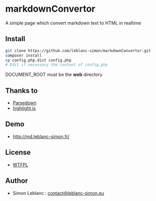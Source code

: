 # markdownConvertor

A simple page which convert markdown text to HTML in realtime

## Install

```bash
git clone https://github.com/leblanc-simon/markdownConvertor.git
composer install
cp config.php.dist config.php
# Edit if necessary the content of config.php
```

DOCUMENT_ROOT must be the **web** directory

## Thanks to

* [Parsedown](http://parsedown.org/)
* [highlight.js](http://highlightjs.org/)

## Demo

* http://md.leblanc-simon.fr/

## License

* [WTFPL](http://www.wtfpl.net/)

## Author

* Simon Leblanc : <contact@leblanc-simon.eu>
